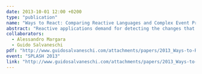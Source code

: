 ```yaml
---
date: 2013-10-01 12:00 +0200
type: "publication"
name: "Ways to React: Comparing Reactive Languages and Complex Event Processing"
abstract: "Reactive applications demand for detecting the changes that occur in a domain of interest and for timely reactions. Examples range from simple interactive applications to complex monitoring tasks involving distributed and heterogeneous systems. Over the last years, different programming paradigms and solutions have been proposed to support such applications. In this paper, we focus on two prominent approaches: event-based programming, specifically Complex Event Processing (CEP), and Reactive Languages (RLs). CEP systems enable the definition of high level situations of interest from low level primitive events detected in the external environment. On the other hand, RLs support time-changing values and their composition as dedicated language abstractions. These research fields have been investigated by different communities, belonging respectively to the database and the distributed systems areas and to the programming language area. It is our belief that a deeper understanding of these research fields, including their benefits and limitations, their similarities and differences, could drive further developments in supporting reactive applications. For this reason, we propose a first comparison of the two fields. Despite huge differences, we believe that such a comparison can trigger an interesting discussion across the communities, favor knowledge sharing, and let new ideas emerge."
collaborators:
  - Alessandro Margara
  - Guido Salvaneschi
pdf: "http://www.guidosalvaneschi.com/attachments/papers/2013_Ways-to-React-Comparing-Reactive-Languages-and-Complex-Event-Processing_pdf.pdf"
event: "SPLASH 2013"
link: "http://www.guidosalvaneschi.com/attachments/papers/2013_Ways-to-React-Comparing-Reactive-Languages-and-Complex-Event-Processing_pdf.pdf"
---
```

